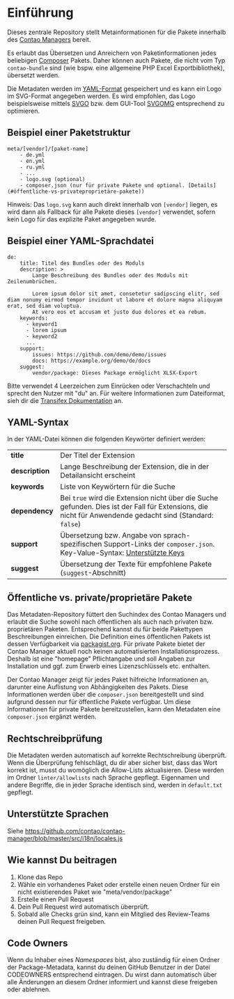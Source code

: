 # Einführung

Dieses zentrale Repository stellt Metainformationen für die Pakete innerhalb des [Contao Managers][3] bereit.

Es erlaubt das Übersetzen und Anreichern von Paketinformationen jedes beliebigen [Composer][1] Pakets. Daher können
auch Pakete, die nicht vom Typ `contao-bundle` sind (wie bspw. eine allgemeine PHP Excel Exportbibliothek), übersetzt
werden.

Die Metadaten werden im [YAML-Format][4] gespeichert und es kann ein Logo im SVG-Format angegeben werden. Es wird 
empfohlen, das Logo beispielsweise mittels [SVGO][6] bzw. dem GUI-Tool [SVGOMG][7] entsprechend zu optimieren.

## Beispiel einer Paketstruktur

```
meta/[vendor]/[paket-name]
    - de.yml
    - en.yml
    - ru.yml
    - ...
    - logo.svg (optional)
    - composer.json (nur für private Pakete und optional. [Details](#öffentliche-vs-privateproprietäre-pakete))
```

Hinweis: Das `logo.svg` kann auch direkt innerhalb von `[vendor]` liegen, es wird dann als Fallback für alle Pakete
dieses `[vendor]` verwendet, sofern kein Logo für das explizite Paket angegeben wurde.

## Beispiel einer YAML-Sprachdatei

```
de:
    title: Titel des Bundles oder des Moduls
    description: >
        Lange Beschreibung des Bundles oder des Moduls mit Zeilenumbrüchen.

        Lorem ipsum dolor sit amet, consetetur sadipscing elitr, sed diam nonumy eirmod tempor invidunt ut labore et dolore magna aliquyam erat, sed diam voluptua.
        At vero eos et accusam et justo duo dolores et ea rebum.
    keywords:
      - keyword1
      - lorem ipsum
      - keyword2
      ...
    support:
        issues: https://github.com/demo/demo/issues
        docs: https://example.org/demo/de/docs
    suggest:
        vendor/package: Dieses Package ermöglicht XLSX-Export
```

Bitte verwendet 4 Leerzeichen zum Einrücken oder Verschachteln und sprecht den Nutzer mit "du" an.
Für weitere Informationen zum Dateiformat, sieh dir die [Transifex Dokumentation][2] an.

## YAML-Syntax

In der YAML-Datei können die folgenden Keywörter definiert werden: 

| | | 
|-|-| 
| __title__       | Der Titel der Extension| 
| __description__ | Lange Beschreibung der Extension, die in der Detailansicht erscheint | 
| __keywords__    | Liste von Keywörtern für die Suche | 
| __dependency__  | Bei `true` wird die Extension nicht über die Suche gefunden. Dies ist der Fall für Extensions, die nicht für Anwendende gedacht sind (Standard: `false`) | 
| __support__     | Übersetzung bzw. Angabe von sprach-spezifischen Support-Links der `composer.json`. Key-Value-Syntax: [Unterstützte Keys][8] | 
| __suggest__     | Übersetzung der Texte für empfohlene Pakete (`suggest`-Abschnitt) | 

## Öffentliche vs. private/proprietäre Pakete

Das Metadaten-Repository füttert den Suchindex des Contao Managers und erlaubt die Suche sowohl nach öffentlichen als auch
nach privaten bzw. proprietären Paketen. Entsprechend kannst du für beide Pakettypen Beschreibungen einreichen. Die
Definition eines öffentlichen Pakets ist dessen Verfügbarkeit via [packagist.org][5]. Für private Pakete bietet der 
Contao Manager aktuell noch keinen automatisierten Installationsprozess. Deshalb ist eine "homepage" Pflichtangabe
und soll Angaben zur Installation und ggf. zum Erwerb eines Lizenzschlüssels etc. enthalten.

Der Contao Manager zeigt für jedes Paket hilfreiche Informationen an, darunter eine Auflistung von Abhängigkeiten des
Pakets. Diese Informationen werden über die `composer.json` bereitgestellt und sind aufgrund dessen nur für öffentliche
Pakete verfügbar. Um diese Informationen für private Pakete bereitzustellen, kann den Metadaten eine `composer.json` ergänzt
werden.

## Rechtschreibprüfung

Die Metadaten werden automatisch auf korrekte Rechtschreibung überprüft. Wenn die Überprüfung fehlschlägt, du dir aber sicher bist, 
dass das Wort korrekt ist, musst du womöglich die Allow-Lists aktualisieren. Diese werden im Ordner `linter/allowlists` nach Sprache 
gepflegt. Eigennamen und andere Begriffe, die in jeder Sprache identisch sind, werden in `default.txt` gepflegt.

## Unterstützte Sprachen

Siehe https://github.com/contao/contao-manager/blob/master/src/i18n/locales.js

## Wie kannst Du beitragen

1. Klone das Repo
2. Wähle ein vorhandenes Paket oder erstelle einen neuen Ordner für ein nicht existierendes Paket wie "meta/vendor/package"
3. Erstelle einen Pull Request
4. Dein Pull Request wird automatisch überprüft.
5. Sobald alle Checks grün sind, kann ein Mitglied des Review-Teams deinen Pull Request freigeben.

## Code Owners

Wenn du Inhaber eines _Namespaces_ bist, also zuständig für einen Ordner der Package-Metadata, kannst du deinen GitHub
Benutzer in der Datei CODEOWNERS entsprechend eintragen. Du wirst dann automatisch über alle Änderungen an diesem
Ordner informiert und kannst diese freigeben oder ablehnen.


[1]: https://getcomposer.org
[2]: https://docs.transifex.com/formats/yaml
[3]: https://github.com/contao/contao-manager
[4]: http://yaml.org
[5]: https://packagist.org
[6]: https://github.com/svg/svgo
[7]: https://jakearchibald.github.io/svgomg/
[8]: https://getcomposer.org/doc/04-schema.md#support
